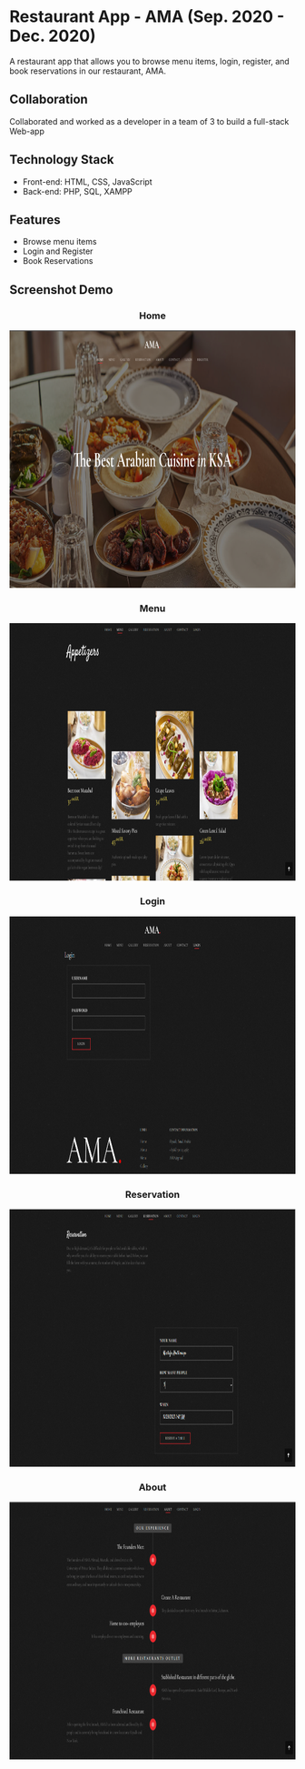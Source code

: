 # Restaurant App - AMA (Sep. 2020 - Dec. 2020)

A restaurant app that allows you to browse menu items, login, register, and book reservations in our restaurant, AMA.

## Collaboration
Collaborated and worked as a developer in a team of 3 to build a full-stack Web-app

## Technology Stack
- Front-end: HTML, CSS, JavaScript
- Back-end: PHP, SQL, XAMPP

## Features
- Browse menu items
- Login and Register
- Book Reservations

## Screenshot Demo

<h3 align="center">  Home </h3>
<div align="center">
<img src="images/main.png" width=868 height=453 />
</div>

<h3 align="center">  Menu </h3>
<div align="center">
<img src="images/menu.png" width=868 height=453 />
</div>

<h3 align="center">  Login </h3>
<div align="center">
<img src="images/login.png" width=868 height=453 />
</div>

<h3 align="center">  Reservation </h3>
<div align="center">
<img src="images/reserve.png" width=868 height=453 />
</div>

<h3 align="center">  About </h3>
<div align="center">
<img src="images/timeline.png" width=868 height=453 />
</div>
